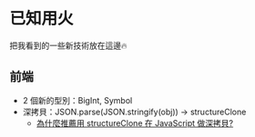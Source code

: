 # 已知用火

把我看到的一些新技術放在這邊:fire:

## 前端
- 2 個新的型別：BigInt, Symbol 
- 深拷貝：JSON.parse(JSON.stringify(obj)) -> structureClone
  - [為什麼推薦用 structureClone 在 JavaScript 做深拷貝?](https://www.explainthis.io/zh-hant/swe/structureClone)